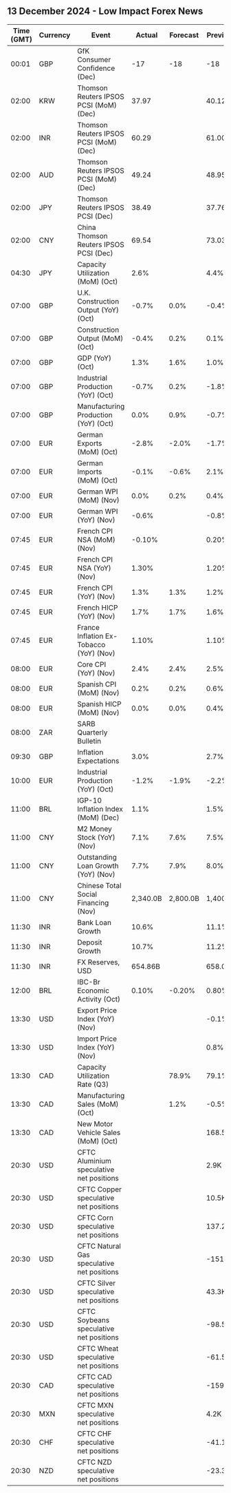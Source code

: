 ## 13 December 2024 - Low Impact Forex News

| Time (GMT) | Currency | Event | Actual | Forecast | Previous |
|------|----------|-------|--------|----------|----------|
| 00:01 | GBP | GfK Consumer Confidence (Dec) | -17 | -18 | -18 |
| 02:00 | KRW | Thomson Reuters IPSOS PCSI (MoM) (Dec) | 37.97 |  | 40.12 |
| 02:00 | INR | Thomson Reuters IPSOS PCSI (MoM) (Dec) | 60.29 |  | 61.00 |
| 02:00 | AUD | Thomson Reuters IPSOS PCSI (MoM) (Dec) | 49.24 |  | 48.95 |
| 02:00 | JPY | Thomson Reuters IPSOS PCSI (Dec) | 38.49 |  | 37.76 |
| 02:00 | CNY | China Thomson Reuters IPSOS PCSI (Dec) | 69.54 |  | 73.03 |
| 04:30 | JPY | Capacity Utilization (MoM) (Oct) | 2.6% |  | 4.4% |
| 07:00 | GBP | U.K. Construction Output (YoY) (Oct) | -0.7% | 0.0% | -0.4% |
| 07:00 | GBP | Construction Output (MoM) (Oct) | -0.4% | 0.2% | 0.1% |
| 07:00 | GBP | GDP (YoY) (Oct) | 1.3% | 1.6% | 1.0% |
| 07:00 | GBP | Industrial Production (YoY) (Oct) | -0.7% | 0.2% | -1.8% |
| 07:00 | GBP | Manufacturing Production (YoY) (Oct) | 0.0% | 0.9% | -0.7% |
| 07:00 | EUR | German Exports (MoM) (Oct) | -2.8% | -2.0% | -1.7% |
| 07:00 | EUR | German Imports (MoM) (Oct) | -0.1% | -0.6% | 2.1% |
| 07:00 | EUR | German WPI (MoM) (Nov) | 0.0% | 0.2% | 0.4% |
| 07:00 | EUR | German WPI (YoY) (Nov) | -0.6% |  | -0.8% |
| 07:45 | EUR | French CPI NSA (MoM) (Nov) | -0.10% |  | 0.20% |
| 07:45 | EUR | French CPI NSA (YoY) (Nov) | 1.30% |  | 1.20% |
| 07:45 | EUR | French CPI (YoY) (Nov) | 1.3% | 1.3% | 1.2% |
| 07:45 | EUR | French HICP (YoY) (Nov) | 1.7% | 1.7% | 1.6% |
| 07:45 | EUR | France Inflation Ex-Tobacco (YoY) (Nov) | 1.10% |  | 1.10% |
| 08:00 | EUR | Core CPI (YoY) (Nov) | 2.4% | 2.4% | 2.5% |
| 08:00 | EUR | Spanish CPI (MoM) (Nov) | 0.2% | 0.2% | 0.6% |
| 08:00 | EUR | Spanish HICP (MoM) (Nov) | 0.0% | 0.0% | 0.4% |
| 08:00 | ZAR | SARB Quarterly Bulletin |  |  |  |
| 09:30 | GBP | Inflation Expectations | 3.0% |  | 2.7% |
| 10:00 | EUR | Industrial Production (YoY) (Oct) | -1.2% | -1.9% | -2.2% |
| 11:00 | BRL | IGP-10 Inflation Index (MoM) (Dec) | 1.1% |  | 1.5% |
| 11:00 | CNY | M2 Money Stock (YoY) (Nov) | 7.1% | 7.6% | 7.5% |
| 11:00 | CNY | Outstanding Loan Growth (YoY) (Nov) | 7.7% | 7.9% | 8.0% |
| 11:00 | CNY | Chinese Total Social Financing (Nov) | 2,340.0B | 2,800.0B | 1,400.0B |
| 11:30 | INR | Bank Loan Growth | 10.6% |  | 11.1% |
| 11:30 | INR | Deposit Growth | 10.7% |  | 11.2% |
| 11:30 | INR | FX Reserves, USD | 654.86B |  | 658.09B |
| 12:00 | BRL | IBC-Br Economic Activity (Oct) | 0.10% | -0.20% | 0.80% |
| 13:30 | USD | Export Price Index (YoY) (Nov) |  |  | -0.1% |
| 13:30 | USD | Import Price Index (YoY) (Nov) |  |  | 0.8% |
| 13:30 | CAD | Capacity Utilization Rate (Q3) |  | 78.9% | 79.1% |
| 13:30 | CAD | Manufacturing Sales (MoM) (Oct) |  | 1.2% | -0.5% |
| 13:30 | CAD | New Motor Vehicle Sales (MoM) (Oct) |  |  | 168.5K |
| 20:30 | USD | CFTC Aluminium speculative net positions |  |  | 2.9K |
| 20:30 | USD | CFTC Copper speculative net positions |  |  | 10.5K |
| 20:30 | USD | CFTC Corn speculative net positions |  |  | 137.2K |
| 20:30 | USD | CFTC Natural Gas speculative net positions |  |  | -151.6K |
| 20:30 | USD | CFTC Silver speculative net positions |  |  | 43.3K |
| 20:30 | USD | CFTC Soybeans speculative net positions |  |  | -98.5K |
| 20:30 | USD | CFTC Wheat speculative net positions |  |  | -61.5K |
| 20:30 | CAD | CFTC CAD speculative net positions |  |  | -159.3K |
| 20:30 | MXN | CFTC MXN speculative net positions |  |  | 4.2K |
| 20:30 | CHF | CFTC CHF speculative net positions |  |  | -41.1K |
| 20:30 | NZD | CFTC NZD speculative net positions |  |  | -23.3K |
